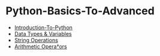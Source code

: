 # Python-Basics-To-Advanced
- [Introduction-To-Python](https://github.com/Rahul7171/Python-Basics-To-Advanced/blob/main/Introduction%20To%20Python.ipynb)
- [Data Types & Variables](https://github.com/Rahul7171/Python-Basics-To-Advanced/blob/main/Data%20Types%20and%20variabels.ipynb)
- [String Operations](https://github.com/Rahul7171/Python-Basics-To-Advanced/blob/main/String%20Operations.ipynb)
- [Arithmetic Opera†ors](https://github.com/Rahul7171/Python-Basics-To-Advanced/blob/main/Arithmetic%20Operator.ipynb)